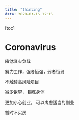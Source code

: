 ```yaml
---
title: "thinking"
date: 2020-03-15 12:15
---
```

[toc]



# Coronavirus 

降低真实负载

努力工作，强者恒强，弱者恒弱

不触碰高风险项目

减少欲望， 锻炼身体

更加小心创业， 可以考虑适当的副业

暂时不买房



